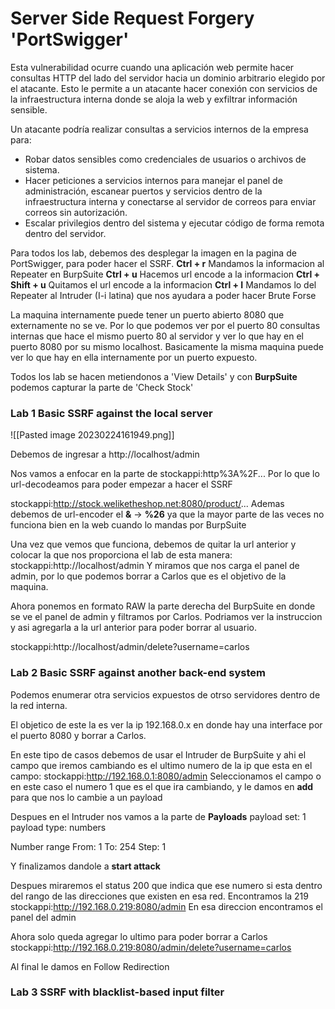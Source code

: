 # Server Side Request Forgery 'PortSwigger' 

Esta vulnerabilidad ocurre cuando una aplicación web permite hacer consultas HTTP del lado del servidor hacia un dominio arbitrario elegido por el atacante. Esto le permite a un atacante hacer conexión con servicios de la infraestructura interna donde se aloja la web y exfiltrar información sensible.

Un atacante podría realizar consultas a servicios internos de la empresa para:

-   Robar datos sensibles como credenciales de usuarios o archivos de sistema.
-   Hacer peticiones a servicios internos para manejar el panel de administración, escanear puertos y servicios dentro de la infraestructura interna y conectarse al servidor de correos para enviar correos sin autorización.
-   Escalar privilegios dentro del sistema y ejecutar código de forma remota dentro del servidor.

Para todos los lab, debemos des desplegar la imagen en la pagina de PortSwigger, para poder hacer el SSRF.
**Ctrl + r** Mandamos la informacion al Repeater en BurpSuite 
**Ctrl + u** Hacemos url encode a la informacion 
**Ctrl + Shift + u** Quitamos el url encode a la informacion
**Ctrl + I** Mandamos lo del Repeater al Intruder (I-i latina) que nos ayudara a poder hacer Brute Forse


La maquina internamente puede tener un puerto abierto 8080 que externamente no se ve. Por lo que podemos ver por el puerto 80 consultas internas que hace el mismo puerto 80 al servidor y ver lo que hay en el puerto 8080 por su mismo localhost. 
Basicamente la misma maquina puede ver lo que hay en ella internamente por un puerto expuesto.

Todos los lab se hacen metiendonos a 'View Details' y con **BurpSuite** podemos capturar la parte de 'Check Stock'

### Lab 1 Basic SSRF against the local server 

![[Pasted image 20230224161949.png]]


Debemos de ingresar a http://localhost/admin

Nos vamos a enfocar en la parte de stockappi:http%3A%2F... 
Por lo que lo url-decodeamos para poder empezar a hacer el SSRF

stockappi:http://stock.weliketheshop.net:8080/product/...
Ademas debemos de url-encoder el **&** -> **%26** ya que la mayor parte de las veces no funciona bien en la web cuando lo mandas por BurpSuite

Una vez que vemos que funciona, debemos de quitar la url anterior y colocar la que nos proporciona el lab de esta manera:
stockappi:http://localhost/admin Y miramos que nos carga el panel de admin, por lo que podemos borrar a Carlos que es el objetivo de la maquina.

Ahora ponemos en formato RAW la parte derecha del BurpSuite en donde se ve el panel de admin y filtramos por Carlos. Podriamos ver la instruccion y asi agregarla a la url anterior para poder borrar al usuario.

stockappi:http://localhost/admin/delete?username=carlos


### Lab 2 Basic SSRF against another back-end system
Podemos enumerar otra servicios expuestos de otrso servidores dentro de la red interna. 

El objetico de este la es ver la ip 192.168.0.x en donde hay una interface por el puerto 8080 y borrar a Carlos.

En este tipo de casos debemos de usar el Intruder de BurpSuite y ahi el campo que iremos cambiando es el ultimo numero de la ip que esta en el campo:
stockappi:http://192.168.0.1:8080/admin
Seleccionamos el campo o en este caso el numero 1 que es el que ira cambiando, y le damos en **add** para que nos lo cambie a un payload

Despues en el Intruder nos vamos a la parte de **Payloads** 
	payload set: 1
	payload type: numbers

Number range
	From: 1
	To: 254
	Step: 1

Y finalizamos dandole a **start attack**

Despues miraremos el status 200 que indica que ese numero si esta dentro del rango de las direcciones que existen en esa red.
Encontramos la 219
stockappi:http://192.168.0.219:8080/admin En esa direccion encontramos el panel del admin

Ahora solo queda agregar lo ultimo para poder borrar a Carlos
stockappi:http://192.168.0.219:8080/admin/delete?username=carlos

Al final le damos en Follow Redirection 

### Lab 3 SSRF with blacklist-based input filter
